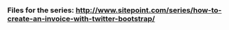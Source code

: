 ### Files for the series: http://www.sitepoint.com/series/how-to-create-an-invoice-with-twitter-bootstrap/
